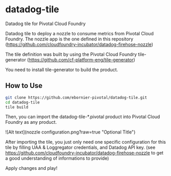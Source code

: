 # datadog-tile
Datadog tile for Pivotal Cloud Foundry

Datadog tile to deploy a nozzle to consume metrics from Pivotal Cloud Foundry. The nozzle app is the one defined in this repository (https://github.com/cloudfoundry-incubator/datadog-firehose-nozzle)

The tile definition was built by using the Pivotal Cloud Foundry tile-generator (https://github.com/cf-platform-eng/tile-generator)

You need to install tile-generator to build the product.

## How to Use

```bash
git clone https://github.com/ebornier-pivotal/datadog-tile.git
cd datadog-tile
tile build
```

Then, you can import the datadog-tile-*.pivotal product into Pivotal Cloud Foundry as any product.

![Alt text](nozzle configuration.png?raw=true "Optional Title")

After importing the tile, you just only need one specific configuration for this tile by filling UAA & Loggregator credentials, and Datadog API key. (see https://github.com/cloudfoundry-incubator/datadog-firehose-nozzle to get a good understanding of informations to provide)

Apply changes and play!







